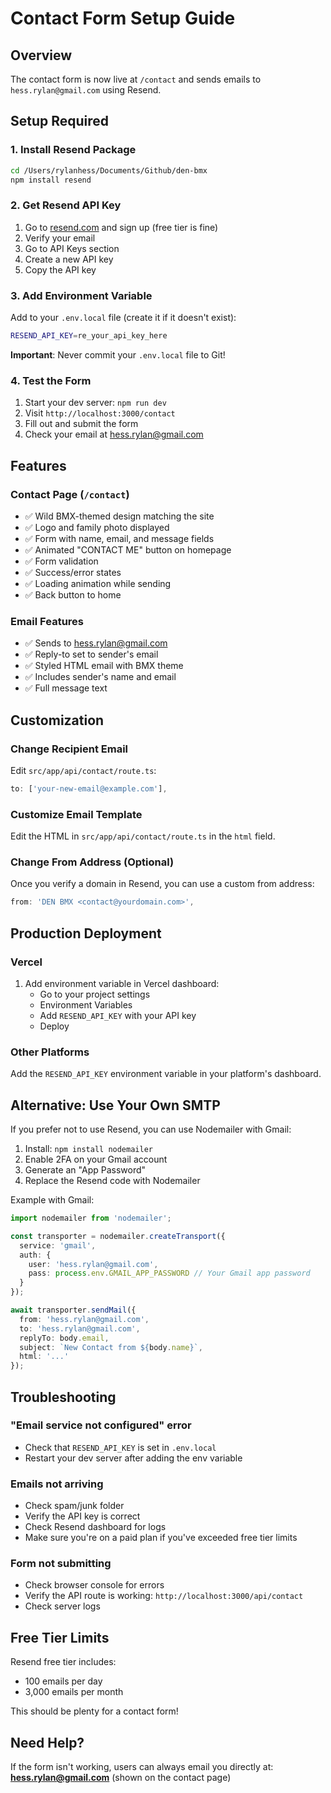 # Contact Form Setup Guide

## Overview

The contact form is now live at `/contact` and sends emails to `hess.rylan@gmail.com` using Resend.

## Setup Required

### 1. Install Resend Package

```bash
cd /Users/rylanhess/Documents/Github/den-bmx
npm install resend
```

### 2. Get Resend API Key

1. Go to [resend.com](https://resend.com) and sign up (free tier is fine)
2. Verify your email
3. Go to API Keys section
4. Create a new API key
5. Copy the API key

### 3. Add Environment Variable

Add to your `.env.local` file (create it if it doesn't exist):

```bash
RESEND_API_KEY=re_your_api_key_here
```

**Important**: Never commit your `.env.local` file to Git!

### 4. Test the Form

1. Start your dev server: `npm run dev`
2. Visit `http://localhost:3000/contact`
3. Fill out and submit the form
4. Check your email at hess.rylan@gmail.com

## Features

### Contact Page (`/contact`)
- ✅ Wild BMX-themed design matching the site
- ✅ Logo and family photo displayed
- ✅ Form with name, email, and message fields
- ✅ Animated "CONTACT ME" button on homepage
- ✅ Form validation
- ✅ Success/error states
- ✅ Loading animation while sending
- ✅ Back button to home

### Email Features
- ✅ Sends to hess.rylan@gmail.com
- ✅ Reply-to set to sender's email
- ✅ Styled HTML email with BMX theme
- ✅ Includes sender's name and email
- ✅ Full message text

## Customization

### Change Recipient Email

Edit `src/app/api/contact/route.ts`:

```typescript
to: ['your-new-email@example.com'],
```

### Customize Email Template

Edit the HTML in `src/app/api/contact/route.ts` in the `html` field.

### Change From Address (Optional)

Once you verify a domain in Resend, you can use a custom from address:

```typescript
from: 'DEN BMX <contact@yourdomain.com>',
```

## Production Deployment

### Vercel

1. Add environment variable in Vercel dashboard:
   - Go to your project settings
   - Environment Variables
   - Add `RESEND_API_KEY` with your API key
   - Deploy

### Other Platforms

Add the `RESEND_API_KEY` environment variable in your platform's dashboard.

## Alternative: Use Your Own SMTP

If you prefer not to use Resend, you can use Nodemailer with Gmail:

1. Install: `npm install nodemailer`
2. Enable 2FA on your Gmail account
3. Generate an "App Password"
4. Replace the Resend code with Nodemailer

Example with Gmail:

```typescript
import nodemailer from 'nodemailer';

const transporter = nodemailer.createTransport({
  service: 'gmail',
  auth: {
    user: 'hess.rylan@gmail.com',
    pass: process.env.GMAIL_APP_PASSWORD // Your Gmail app password
  }
});

await transporter.sendMail({
  from: 'hess.rylan@gmail.com',
  to: 'hess.rylan@gmail.com',
  replyTo: body.email,
  subject: `New Contact from ${body.name}`,
  html: '...'
});
```

## Troubleshooting

### "Email service not configured" error
- Check that `RESEND_API_KEY` is set in `.env.local`
- Restart your dev server after adding the env variable

### Emails not arriving
- Check spam/junk folder
- Verify the API key is correct
- Check Resend dashboard for logs
- Make sure you're on a paid plan if you've exceeded free tier limits

### Form not submitting
- Check browser console for errors
- Verify the API route is working: `http://localhost:3000/api/contact`
- Check server logs

## Free Tier Limits

Resend free tier includes:
- 100 emails per day
- 3,000 emails per month

This should be plenty for a contact form!

## Need Help?

If the form isn't working, users can always email you directly at:
**hess.rylan@gmail.com** (shown on the contact page)

